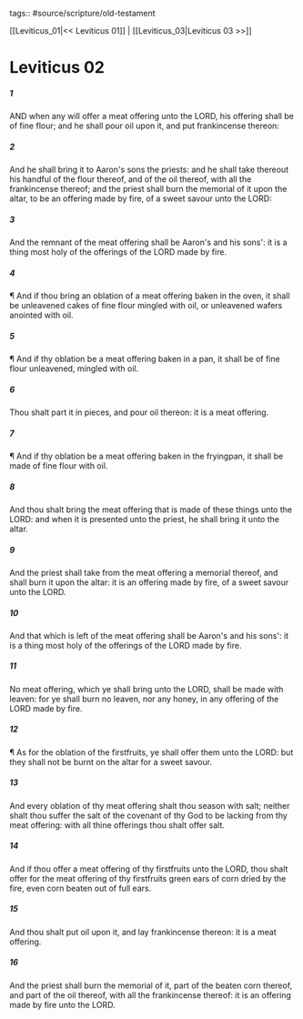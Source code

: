 tags:: #source/scripture/old-testament

[[Leviticus_01|<< Leviticus 01]] | [[Leviticus_03|Leviticus 03 >>]]

# Leviticus 02

##### 1

AND when any will offer a meat offering unto the LORD, his offering shall be of fine flour; and he shall pour oil upon it, and put frankincense thereon:

##### 2

And he shall bring it to Aaron's sons the priests: and he shall take thereout his handful of the flour thereof, and of the oil thereof, with all the frankincense thereof; and the priest shall burn the memorial of it upon the altar, to be an offering made by fire, of a sweet savour unto the LORD:

##### 3

And the remnant of the meat offering shall be Aaron's and his sons': it is a thing most holy of the offerings of the LORD made by fire.

##### 4

¶ And if thou bring an oblation of a meat offering baken in the oven, it shall be unleavened cakes of fine flour mingled with oil, or unleavened wafers anointed with oil.

##### 5

¶ And if thy oblation be a meat offering baken in a pan, it shall be of fine flour unleavened, mingled with oil.

##### 6

Thou shalt part it in pieces, and pour oil thereon: it is a meat offering.

##### 7

¶ And if thy oblation be a meat offering baken in the fryingpan, it shall be made of fine flour with oil.

##### 8

And thou shalt bring the meat offering that is made of these things unto the LORD: and when it is presented unto the priest, he shall bring it unto the altar.

##### 9

And the priest shall take from the meat offering a memorial thereof, and shall burn it upon the altar: it is an offering made by fire, of a sweet savour unto the LORD.

##### 10

And that which is left of the meat offering shall be Aaron's and his sons': it is a thing most holy of the offerings of the LORD made by fire.

##### 11

No meat offering, which ye shall bring unto the LORD, shall be made with leaven: for ye shall burn no leaven, nor any honey, in any offering of the LORD made by fire.

##### 12

¶ As for the oblation of the firstfruits, ye shall offer them unto the LORD: but they shall not be burnt on the altar for a sweet savour.

##### 13

And every oblation of thy meat offering shalt thou season with salt; neither shalt thou suffer the salt of the covenant of thy God to be lacking from thy meat offering: with all thine offerings thou shalt offer salt.

##### 14

And if thou offer a meat offering of thy firstfruits unto the LORD, thou shalt offer for the meat offering of thy firstfruits green ears of corn dried by the fire, even corn beaten out of full ears.

##### 15

And thou shalt put oil upon it, and lay frankincense thereon: it is a meat offering.

##### 16

And the priest shall burn the memorial of it, part of the beaten corn thereof, and part of the oil thereof, with all the frankincense thereof: it is an offering made by fire unto the LORD.
